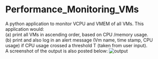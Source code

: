 # Performance_Monitoring_VMs
A python application to monitor VCPU and VMEM of all VMs. This application would:  
  (a) print all VMs in ascending order, based on CPU /memory usage.  
  (b) print and also log in an alert message (Vm name, time stamp, CPU usage) if CPU  usage crossed a threshold T (taken from user input).<br/> 
A screenshot of the output is also posted below:
![output](https://user-images.githubusercontent.com/43893989/74873857-efcc5180-532d-11ea-80f7-3c805a9eb217.PNG)
